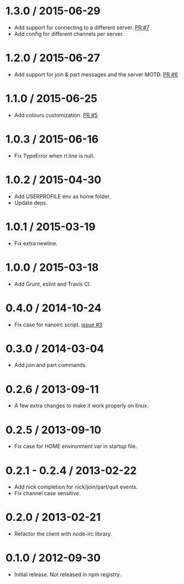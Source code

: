 1.3.0 / 2015-06-29
==================

* Add support for connecting to a different server. [PR #7](https://github.com/albertosantini/node-nanoirc/pull/7)
* Add config for different channels per server.

1.2.0 / 2015-06-27
==================

* Add support for join & part messages and the server MOTD. [PR #6](https://github.com/albertosantini/node-nanoirc/pull/6)

1.1.0 / 2015-06-25
==================

* Add colours customization. [PR #5](https://github.com/albertosantini/node-nanoirc/pull/5)

1.0.3 / 2015-06-16
==================

* Fix TypeError when rl.line is null.

1.0.2 / 2015-04-30
==================

* Add USERPROFILE env as home folder.
* Update deps.

1.0.1 / 2015-03-19
==================

* Fix extra newline.

1.0.0 / 2015-03-18
==================

* Add Grunt, eslint and Travis CI.

0.4.0 / 2014-10-24
==================

* Fix case for nanoirc script. [issue #3](https://github.com/albertosantini/node-nanoirc/issues/3)

0.3.0 / 2014-03-04
==================

* Add join and part commands.

0.2.6 / 2013-09-11
==================

* A few extra changes to make it work properly on linux.

0.2.5 / 2013-09-10
==================

* Fix case for HOME environment var in startup file.

0.2.1 - 0.2.4 / 2013-02-22
==========================

* Add nick completion for nick/join/part/quit events.
* Fix channel case sensitive.

0.2.0 / 2013-02-21
==================

* Refactor the client with node-irc library.

0.1.0 / 2012-09-30
==================

* Initial release. Not released in npm registry.
